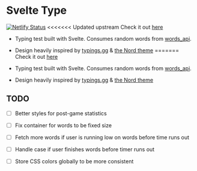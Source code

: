 # Svelte Type

[![Netlify Status](https://api.netlify.com/api/v1/badges/bafbdb34-1263-46ef-b795-73dd5c6b497d/deploy-status)](https://app.netlify.com/sites/svelte-type/deploys)
<<<<<<< Updated upstream
Check it out [here](https://svelte-type.netlify.app) 

- Typing test built with Svelte. Consumes random words from [words_api](https://github.com/mdjohns/words_api).
- Design heavily inspired by [typings.gg](https://typings.gg/) & [the Nord theme](https://nordtheme.com)
=======
Check it out [here](https://svelte-type.netlify.app)

- Typing test built with Svelte. Consumes random words from [words_api](https://github.com/mdjohns/words_api).
- Design heavily inspired by [typings.gg](https://typings.gg/) & [the Nord theme](https://nordtheme.com)

## TODO

- [ ] Better styles for post-game statistics
- [ ] Fix container for words to be fixed size
- [ ] Fetch more words if user is running low on words before time runs out
- [ ] Handle case if user finishes words before timer runs out
- [ ] Store CSS colors globally to be more consistent

